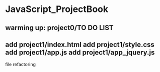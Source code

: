 # JavaScript_ProjectBook

warming up: project0/TO DO LIST
---
add project1/index.html
add project1/style.css
add project1/app.js
add project1/app_jquery.js
---
file refactoring